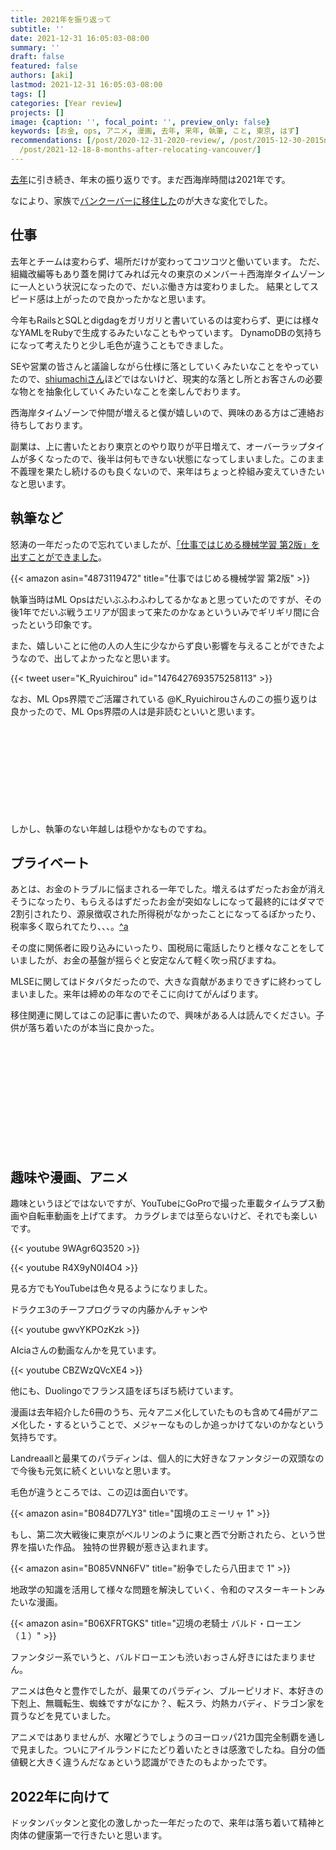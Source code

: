 ```yaml
---
title: 2021年を振り返って
subtitle: ''
date: 2021-12-31 16:05:03-08:00
summary: ''
draft: false
featured: false
authors: [aki]
lastmod: 2021-12-31 16:05:03-08:00
tags: []
categories: [Year review]
projects: []
image: {caption: '', focal_point: '', preview_only: false}
keywords: [お金, ops, アニメ, 漫画, 去年, 来年, 執筆, こと, 東京, はず]
recommendations: [/post/2020-12-31-2020-review/, /post/2015-12-30-2015nian-wozhen-rifan-tute/,
  /post/2021-12-18-8-months-after-relocating-vancouver/]
---
```

[去年](https://chezo.uno/post/2020-12-31-2020-review/)に引き続き、年末の振り返りです。まだ西海岸時間は2021年です。

なにより、家族で[バンクーバーに移住した](https://chezo.uno/post/2021-12-18-8-months-after-relocating-vancouver/)のが大きな変化でした。

## 仕事

去年とチームは変わらず、場所だけが変わってコツコツと働いています。
ただ、組織改編等もあり蓋を開けてみれば元々の東京のメンバー＋西海岸タイムゾーンに一人という状況になったので、だいぶ働き方は変わりました。
結果としてスピード感は上がったので良かったかなと思います。

今年もRailsとSQLとdigdagをガリガリと書いているのは変わらず、更には様々なYAMLをRubyで生成するみたいなこともやっています。
DynamoDBの気持ちになって考えたりと少し毛色が違うこともできました。


SEや営業の皆さんと議論しながら仕様に落としていくみたいなことをやっていたので、[shiumachiさん](https://shiumachi.hatenablog.com/entry/2021/08/29/141255)ほどではないけど、現実的な落とし所とお客さんの必要な物とを抽象化していくみたいなことを楽しんでおります。

西海岸タイムゾーンで仲間が増えると僕が嬉しいので、興味のある方はご連絡お待ちしております。

副業は、上に書いたとおり東京とのやり取りが平日増えて、オーバーラップタイムが多くなったので、後半は何もできない状態になってしまいました。このまま不義理を果たし続けるのも良くないので、来年はちょっと枠組み変えていきたいなと思います。

## 執筆など

怒涛の一年だったので忘れていましたが、[「仕事ではじめる機械学習 第2版」を出すことができました](https://chezo.uno/post/2021-04-24-ml-at-work-2nd-edition/)。

{{< amazon asin="4873119472" title="仕事ではじめる機械学習 第2版" >}}

執筆当時はML Opsはだいぶふわふわしてるかなぁと思っていたのですが、その後1年でだいぶ戦うエリアが固まって来たのかなぁといういみでギリギリ間に合ったという印象です。

また、嬉しいことに他の人の人生に少なからず良い影響を与えることができたようなので、出してよかったなと思います。

{{< tweet user="K_Ryuichirou" id="1476427693575258113" >}}

なお、ML Ops界隈でご活躍されている @K_Ryuichirouさんのこの振り返りは良かったので、ML Ops界隈の人は是非読むといいと思います。

<div class="iframely-embed"><div class="iframely-responsive" style="height: 140px; padding-bottom: 0;"><a href="https://medium.com/@K_Ryuichirou/2019%E5%B9%B4-2021%E5%B9%B4%E3%81%AB%E3%81%A4%E3%81%84%E3%81%A6%E3%81%AE%E6%8C%AF%E3%82%8A%E8%BF%94%E3%82%8A-e842876c3b5" data-iframely-url="//cdn.iframe.ly/pgVP0dG?card=small"></a></div></div><script async src="//cdn.iframe.ly/embed.js" charset="utf-8"></script>

しかし、執筆のない年越しは穏やかなものですね。

## プライベート

あとは、お金のトラブルに悩まされる一年でした。増えるはずだったお金が消えそうになったり、もらえるはずだったお金が突如なしになって最終的にはダマで2割引されたり、源泉徴収された所得税がなかったことになってるぽかったり、税率多く取られてたり、、、。[^a](今はもうそれらの問題を引き起こした原因はいないので、今後は新たな問題は起こらないはず...。失ったお金は投資で取り戻すかな...。)

その度に関係者に殴り込みにいったり、国税局に電話したりと様々なことをしていましたが、お金の基盤が揺らぐと安定なんて軽く吹っ飛びますね。

MLSEに関してはドタバタだったので、大きな貢献があまりできずに終わってしまいました。来年は締めの年なのでそこに向けてがんばります。

移住関連に関してはこの記事に書いたので、興味がある人は読んでください。子供が落ち着いたのが本当に良かった。

<div class="iframely-embed"><div class="iframely-responsive" style="height: 170px; padding-bottom: 0;"><a href="https://chezo.uno/post/2021-12-18-8-months-after-relocating-vancouver/" data-iframely-url="//cdn.iframe.ly/XtraZVl"></a></div></div><script async src="//cdn.iframe.ly/embed.js" charset="utf-8"></script>

## 趣味や漫画、アニメ

趣味というほどではないですが、YouTubeにGoProで撮った車載タイムラプス動画や自転車動画を上げてます。
カラグレまでは至らないけど、それでも楽しいです。

{{< youtube 9WAgr6Q3520 >}}

{{< youtube R4X9yN0I4O4 >}}

見る方でもYouTubeは色々見るようになりました。

ドラクエ3のチーフプログラマの内藤かんチャンや

{{< youtube gwvYKPOzKzk >}}

AIciaさんの動画なんかを見ています。

{{< youtube CBZWzQVcXE4 >}}

他にも、Duolingoでフランス語をぼちぼち続けています。

漫画は去年紹介した6冊のうち、元々アニメ化していたものも含めて4冊がアニメ化した・するということで、メジャーなものしか追っかけてないのかなという気持ちです。

Landreaallと最果てのパラディンは、個人的に大好きなファンタジーの双頭なので今後も元気に続くといいなと思います。

毛色が違うところでは、この辺は面白いです。

{{< amazon asin="B084D77LY3" title="国境のエミーリャ 1" >}}

もし、第二次大戦後に東京がベルリンのように東と西で分断されたら、という世界を描いた作品。
独特の世界観が惹き込まれます。

{{< amazon asin="B085VNN6FV" title="紛争でしたら八田まで 1" >}}

地政学の知識を活用して様々な問題を解決していく、令和のマスターキートンみたいな漫画。

{{< amazon asin="B06XFRTGKS" title="辺境の老騎士 バルド・ローエン（１）" >}}

ファンタジー系でいうと、バルドローエンも渋いおっさん好きにはたまりません。

アニメは色々と豊作でしたが、最果てのパラディン、ブルーピリオド、本好きの下剋上、無職転生、蜘蛛ですがなにか？、転スラ、灼熱カバディ、ドラゴン家を買うなどを見ていました。

アニメではありませんが、水曜どうでしょうのヨーロッパ21カ国完全制覇を通しで見ました。ついにアイルランドにたどり着いたときは感激でしたね。自分の価値観と大きく違うんだなぁという認識ができたのもよかったです。

## 2022年に向けて

ドッタンバッタンと変化の激しかった一年だったので、来年は落ち着いて精神と肉体の健康第一で行きたいと思います。
